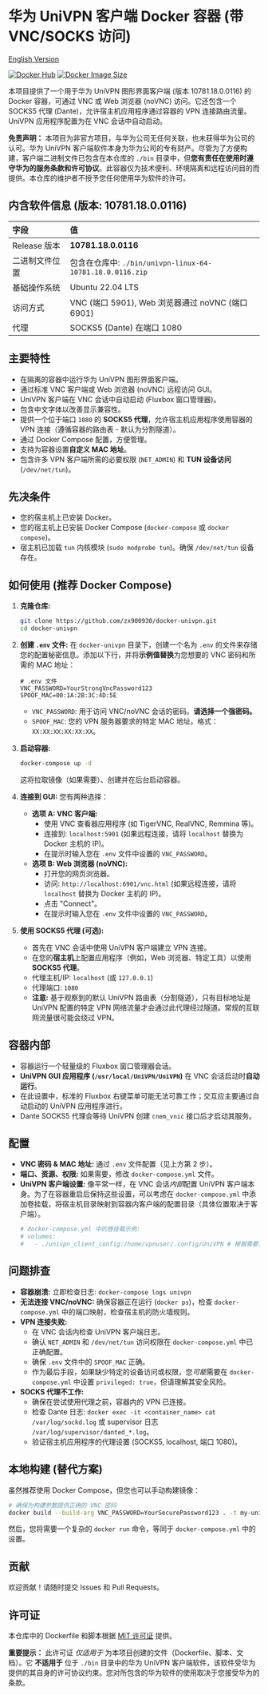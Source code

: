 # 华为 UniVPN 客户端 Docker 容器 (带 VNC/SOCKS 访问)

[English Version](README.md)

[![Docker Hub](https://img.shields.io/docker/pulls/triatk/univpn.svg)](https://hub.docker.com/r/triatk/univpn)
[![Docker Image Size](https://img.shields.io/docker/image-size/triatk/univpn/latest)](https://hub.docker.com/r/triatk/univpn)

本项目提供了一个用于华为 UniVPN 图形界面客户端 (版本 10781.18.0.0116) 的 Docker 容器，可通过 VNC 或 Web 浏览器 (noVNC) 访问。它还包含一个 SOCKS5 代理 (Dante)，允许宿主机应用程序通过容器的 VPN 连接路由流量。UniVPN 应用程序配置为在 VNC 会话中自动启动。

**免责声明：** 本项目为非官方项目，与华为公司无任何关联，也未获得华为公司的认可。华为 UniVPN 客户端软件本身为华为公司的专有财产。尽管为了方便构建，客户端二进制文件已包含在本仓库的 `./bin` 目录中，但**您有责任在使用时遵守华为的服务条款和许可协议**。此容器仅为技术便利、环境隔离和远程访问目的而提供。本仓库的维护者不授予您任何使用华为软件的许可。

## 内含软件信息 (版本: 10781.18.0.0116)

| 字段           | 值                                                              |
| :------------- | :-------------------------------------------------------------- |
| Release 版本   | **10781.18.0.0116**                                             |
| 二进制文件位置 | 包含在仓库中: `./bin/univpn-linux-64-10781.18.0.0116.zip`           |
| 基础操作系统   | Ubuntu 22.04 LTS                                                |
| 访问方式       | VNC (端口 5901), Web 浏览器通过 noVNC (端口 6901)               |
| 代理           | SOCKS5 (Dante) 在端口 1080                                      |

## 主要特性

*   在隔离的容器中运行华为 UniVPN 图形界面客户端。
*   通过标准 VNC 客户端或 Web 浏览器 (noVNC) 远程访问 GUI。
*   UniVPN 客户端在 VNC 会话中自动启动 (Fluxbox 窗口管理器)。
*   包含中文字体以改善显示兼容性。
*   提供一个位于端口 `1080` 的 **SOCKS5 代理**，允许宿主机应用程序使用容器的 VPN 连接（遵循容器的路由表 - 默认为分割隧道）。
*   通过 Docker Compose 配置，方便管理。
*   支持为容器设置**自定义 MAC 地址**。
*   包含许多 VPN 客户端所需的必要权限 (`NET_ADMIN`) 和 **TUN 设备访问** (`/dev/net/tun`)。

## 先决条件

*   您的宿主机上已安装 Docker。
*   您的宿主机上已安装 Docker Compose (`docker-compose` 或 `docker compose`)。
*   宿主机已加载 `tun` 内核模块 (`sudo modprobe tun`)。确保 `/dev/net/tun` 设备存在。

## 如何使用 (推荐 Docker Compose)

1.  **克隆仓库:**
    ```bash
    git clone https://github.com/zx900930/docker-univpn.git
    cd docker-univpn
    ```

2.  **创建 `.env` 文件:**
    在 `docker-univpn` 目录下，创建一个名为 `.env` 的文件来存储您的配置秘密信息。添加以下行，并将**示例值替换**为您想要的 VNC 密码和所需的 MAC 地址：
    ```dotenv
    # .env 文件
    VNC_PASSWORD=YourStrongVncPassword123
    SPOOF_MAC=00:1A:2B:3C:4D:5E
    ```
    *   `VNC_PASSWORD`: 用于访问 VNC/noVNC 会话的密码。**请选择一个强密码。**
    *   `SPOOF_MAC`: 您的 VPN 服务器要求的特定 MAC 地址。格式：`XX:XX:XX:XX:XX:XX`。

3.  **启动容器:**
    ```bash
    docker-compose up -d
    ```
    这将拉取镜像（如果需要）、创建并在后台启动容器。

4.  **连接到 GUI:** 您有两种选择：
    *   **选项 A: VNC 客户端:**
        *   使用 VNC 查看器应用程序 (如 TigerVNC, RealVNC, Remmina 等)。
        *   连接到: `localhost:5901` (如果远程连接，请将 `localhost` 替换为 Docker 主机的 IP)。
        *   在提示时输入您在 `.env` 文件中设置的 `VNC_PASSWORD`。
    *   **选项 B: Web 浏览器 (noVNC):**
        *   打开您的网页浏览器。
        *   访问: `http://localhost:6901/vnc.html` (如果远程连接，请将 `localhost` 替换为 Docker 主机的 IP)。
        *   点击 "Connect"。
        *   在提示时输入您在 `.env` 文件中设置的 `VNC_PASSWORD`。

5.  **使用 SOCKS5 代理 (可选):**
    *   首先在 VNC 会话中使用 UniVPN 客户端建立 VPN 连接。
    *   在您的**宿主机**上配置应用程序（例如，Web 浏览器、特定工具）以使用 **SOCKS5 代理**。
    *   代理主机/IP: `localhost` (或 `127.0.0.1`)
    *   代理端口: `1080`
    *   **注意:** 基于观察到的默认 UniVPN 路由表（分割隧道），只有目标地址是 UniVPN 配置的特定 VPN 网络流量才会通过此代理经过隧道。常规的互联网流量很可能会绕过 VPN。

## 容器内部

*   容器运行一个轻量级的 Fluxbox 窗口管理器会话。
*   **UniVPN GUI 应用程序 (`/usr/local/UniVPN/UniVPN`)** 在 VNC 会话启动时**自动运行**。
*   在此设置中，标准的 Fluxbox 右键菜单可能无法可靠工作；交互应主要通过自动启动的 UniVPN 应用程序进行。
*   Dante SOCKS5 代理会等待 UniVPN 创建 `cnem_vnic` 接口后才启动其服务。

## 配置

*   **VNC 密码 & MAC 地址:** 通过 `.env` 文件配置（见上方第 2 步）。
*   **端口、资源、权限:** 如果需要，修改 `docker-compose.yml` 文件。
*   **UniVPN 客户端设置:** 像平常一样，在 VNC 会话*内部*配置 UniVPN 客户端本身。为了在容器重启后保持这些设置，可以考虑在 `docker-compose.yml` 中添加卷挂载，将宿主机目录映射到容器内客户端的配置目录（具体位置取决于客户端）。
    ```yaml
    # docker-compose.yml 中的卷挂载示例:
    # volumes:
    #   - ./univpn_client_config:/home/vpnuser/.config/UniVPN # 根据需要调整路径
    ```

## 问题排查

*   **容器崩溃:** 立即检查日志: `docker-compose logs univpn`
*   **无法连接 VNC/noVNC:** 确保容器正在运行 (`docker ps`)，检查 `docker-compose.yml` 中的端口映射，检查宿主机的防火墙规则。
*   **VPN 连接失败:**
    *   在 VNC 会话内检查 UniVPN 客户端日志。
    *   确认 `NET_ADMIN` 和 `/dev/net/tun` 访问权限在 `docker-compose.yml` 中已正确配置。
    *   确保 `.env` 文件中的 `SPOOF_MAC` 正确。
    *   作为最后手段，如果缺少特定的设备访问或权限，您*可能*需要在 `docker-compose.yml` 中设置 `privileged: true`，但请理解其安全风险。
*   **SOCKS 代理不工作:**
    *   确保在尝试使用代理之前，容器内的 VPN 已连接。
    *   检查 Dante 日志: `docker exec -it <container_name> cat /var/log/sockd.log` 或 supervisor 日志 `/var/log/supervisor/danted_*.log`。
    *   验证宿主机应用程序的代理设置 (SOCKS5, localhost, 端口 1080)。

## 本地构建 (替代方案)

虽然推荐使用 Docker Compose，但您也可以手动构建镜像：

```bash
# 确保为构建参数提供正确的 VNC 密码
docker build --build-arg VNC_PASSWORD=YourSecurePassword123 . -t my-univpn-vnc:latest
```
然后，您将需要一个复杂的 `docker run` 命令，等同于 `docker-compose.yml` 中的设置。

## 贡献

欢迎贡献！请随时提交 Issues 和 Pull Requests。

## 许可证

本仓库中的 Dockerfile 和脚本根据 [MIT 许可证](LICENSE) 提供。

**重要提示：** 此许可证 *仅适用于* 为本项目创建的文件（Dockerfile、脚本、文档）。它 **不适用于** 位于 `./bin` 目录中的华为 UniVPN 客户端软件，该软件受华为提供的其自身的许可协议约束。您对所包含的华为软件的使用取决于您接受华为的条款。
